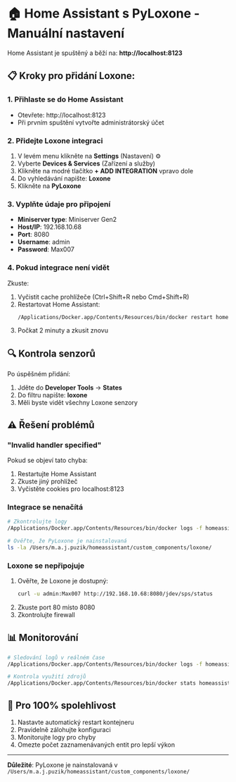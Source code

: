 # 🏠 Home Assistant s PyLoxone - Manuální nastavení

Home Assistant je spuštěný a běží na: **http://localhost:8123**

## 📋 Kroky pro přidání Loxone:

### 1. Přihlaste se do Home Assistant
- Otevřete: http://localhost:8123
- Při prvním spuštění vytvořte administrátorský účet

### 2. Přidejte Loxone integraci
1. V levém menu klikněte na **Settings** (Nastavení) ⚙️
2. Vyberte **Devices & Services** (Zařízení a služby)
3. Klikněte na modré tlačítko **+ ADD INTEGRATION** vpravo dole
4. Do vyhledávání napište: **Loxone**
5. Klikněte na **PyLoxone**

### 3. Vyplňte údaje pro připojení
- **Miniserver type**: Miniserver Gen2
- **Host/IP**: 192.168.10.68
- **Port**: 8080
- **Username**: admin
- **Password**: Max007

### 4. Pokud integrace není vidět
Zkuste:
1. Vyčistit cache prohlížeče (Ctrl+Shift+R nebo Cmd+Shift+R)
2. Restartovat Home Assistant:
   ```bash
   /Applications/Docker.app/Contents/Resources/bin/docker restart homeassistant
   ```
3. Počkat 2 minuty a zkusit znovu

## 🔍 Kontrola senzorů
Po úspěšném přidání:
1. Jděte do **Developer Tools** → **States**
2. Do filtru napište: **loxone**
3. Měli byste vidět všechny Loxone senzory

## ⚠️ Řešení problémů

### "Invalid handler specified"
Pokud se objeví tato chyba:
1. Restartujte Home Assistant
2. Zkuste jiný prohlížeč
3. Vyčistěte cookies pro localhost:8123

### Integrace se nenačítá
```bash
# Zkontrolujte logy
/Applications/Docker.app/Contents/Resources/bin/docker logs -f homeassistant | grep -i loxone

# Ověřte, že PyLoxone je nainstalovaná
ls -la /Users/m.a.j.puzik/homeassistant/custom_components/loxone/
```

### Loxone se nepřipojuje
1. Ověřte, že Loxone je dostupný:
   ```bash
   curl -u admin:Max007 http://192.168.10.68:8080/jdev/sps/status
   ```
2. Zkuste port 80 místo 8080
3. Zkontrolujte firewall

## 📊 Monitorování
```bash
# Sledování logů v reálném čase
/Applications/Docker.app/Contents/Resources/bin/docker logs -f homeassistant

# Kontrola využití zdrojů
/Applications/Docker.app/Contents/Resources/bin/docker stats homeassistant
```

## 🚀 Pro 100% spolehlivost
1. Nastavte automatický restart kontejneru
2. Pravidelně zálohujte konfiguraci
3. Monitorujte logy pro chyby
4. Omezte počet zaznamenávaných entit pro lepší výkon

---
**Důležité**: PyLoxone je nainstalovaná v `/Users/m.a.j.puzik/homeassistant/custom_components/loxone/`